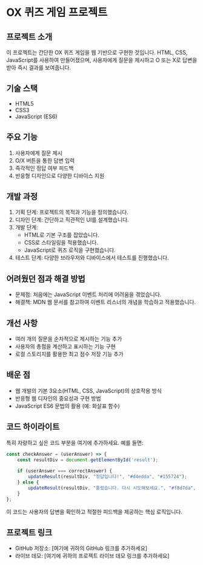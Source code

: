 # OX 퀴즈 게임 프로젝트

## 프로젝트 소개
이 프로젝트는 간단한 OX 퀴즈 게임을 웹 기반으로 구현한 것입니다. HTML, CSS, JavaScript를 사용하여 만들어졌으며, 사용자에게 질문을 제시하고 O 또는 X로 답변을 받아 즉시 결과를 보여줍니다.

## 기술 스택
- HTML5
- CSS3
- JavaScript (ES6)

## 주요 기능
1. 사용자에게 질문 제시
2. O/X 버튼을 통한 답변 입력
3. 즉각적인 정답 여부 피드백
4. 반응형 디자인으로 다양한 디바이스 지원

## 개발 과정
1. 기획 단계: 프로젝트의 목적과 기능을 정의했습니다.
2. 디자인 단계: 간단하고 직관적인 UI를 설계했습니다.
3. 개발 단계: 
   - HTML로 기본 구조를 잡았습니다.
   - CSS로 스타일링을 적용했습니다.
   - JavaScript로 퀴즈 로직을 구현했습니다.
4. 테스트 단계: 다양한 브라우저와 디바이스에서 테스트를 진행했습니다.

## 어려웠던 점과 해결 방법
- 문제점: 처음에는 JavaScript 이벤트 처리에 어려움을 겪었습니다.
- 해결책: MDN 웹 문서를 참고하여 이벤트 리스너의 개념을 학습하고 적용했습니다.

## 개선 사항
- 여러 개의 질문을 순차적으로 제시하는 기능 추가
- 사용자의 총점을 계산하고 표시하는 기능 구현
- 로컬 스토리지를 활용한 최고 점수 저장 기능 추가

## 배운 점
- 웹 개발의 기본 3요소(HTML, CSS, JavaScript)의 상호작용 방식
- 반응형 웹 디자인의 중요성과 구현 방법
- JavaScript ES6 문법의 활용 (예: 화살표 함수)

## 코드 하이라이트
특히 자랑하고 싶은 코드 부분을 여기에 추가하세요. 예를 들면:

```javascript
const checkAnswer = (userAnswer) => {
    const resultDiv = document.getElementById('result');
    
    if (userAnswer === correctAnswer) {
        updateResult(resultDiv, "정답입니다!", "#d4edda", "#155724");
    } else {
        updateResult(resultDiv, "틀렸습니다. 다시 시도해보세요.", "#f8d7da", "#721c24");
    }
};
```

이 코드는 사용자의 답변을 확인하고 적절한 피드백을 제공하는 핵심 로직입니다.

## 프로젝트 링크
- GitHub 저장소: [여기에 귀하의 GitHub 링크를 추가하세요]
- 라이브 데모: [여기에 귀하의 프로젝트 라이브 데모 링크를 추가하세요]

